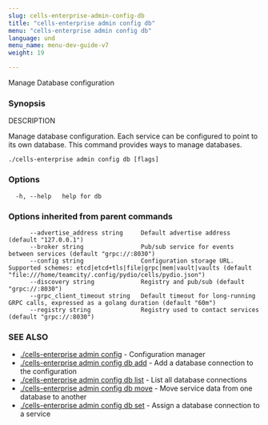 ```yaml
---
slug: cells-enterprise-admin-config-db
title: "cells-enterprise admin config db"
menu: "cells-enterprise admin config db"
language: und
menu_name: menu-dev-guide-v7
weight: 19

---
```

Manage Database configuration

### Synopsis


DESCRIPTION

  Manage database configuration.
  Each service can be configured to point to its own database. This command provides ways to manage databases.


```
./cells-enterprise admin config db [flags]
```

### Options

```
  -h, --help   help for db
```

### Options inherited from parent commands

```
      --advertise_address string     Default advertise address (default "127.0.0.1")
      --broker string                Pub/sub service for events between services (default "grpc://:8030")
      --config string                Configuration storage URL. Supported schemes: etcd|etcd+tls|file|grpc|mem|vault|vaults (default "file:///home/teamcity/.config/pydio/cells/pydio.json")
      --discovery string             Registry and pub/sub (default "grpc://:8030")
      --grpc_client_timeout string   Default timeout for long-running GRPC calls, expressed as a golang duration (default "60m")
      --registry string              Registry used to contact services (default "grpc://:8030")
```

### SEE ALSO

* [./cells-enterprise admin config](../cells-enterprise-admin-config)	 - Configuration manager
* [./cells-enterprise admin config db add](../cells-enterprise-admin-config-db-add)	 - Add a database connection to the configuration
* [./cells-enterprise admin config db list](../cells-enterprise-admin-config-db-list)	 - List all database connections
* [./cells-enterprise admin config db move](../cells-enterprise-admin-config-db-move)	 - Move service data from one database to another
* [./cells-enterprise admin config db set](../cells-enterprise-admin-config-db-set)	 - Assign a database connection to a service

